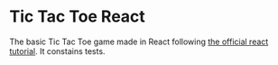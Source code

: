 # Tic Tac Toe React

The basic Tic Tac Toe game made in React following [the official react tutorial](https://reactjs.org/tutorial/tutorial.html). 
It constains tests.
